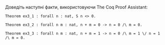 Доведіть наступні факти, використовуючи The Coq Proof Assistant:

```
Theorem ex3_1 : forall n : nat, S n <> 0.

Theorem ex3_2 : forall n m : nat, n + m = 0 -> n = 0 /\ m = 0.

Theorem ex3_3 : forall n m : nat, n + m = 1 -> n = 0 /\ m = 1 \/ n = 1 /\ m = 0.
```
